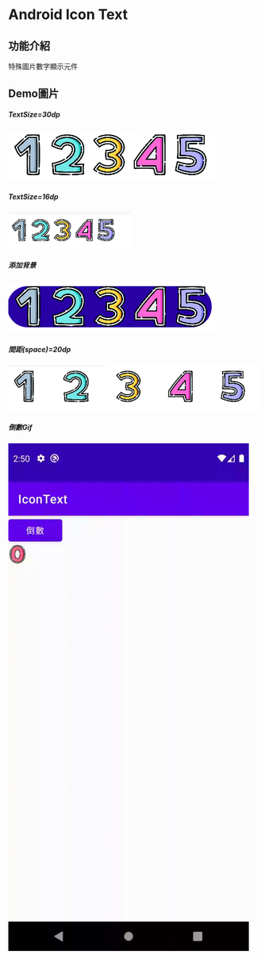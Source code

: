 # Android  Icon Text
## 功能介紹
特殊圖片數字顯示元件

## Demo圖片
##### TextSize=30dp
[![TextSize=30dp](https://github.com/CiaShangLin/AndroidIconText/blob/master/demo/origin.png?raw=true "TextSize=30dp")](https://github.com/CiaShangLin/AndroidIconText/blob/master/demo/origin.png?raw=true "TextSize=30dp")
##### TextSize=16dp
[![TextSize=16dp](https://github.com/CiaShangLin/AndroidIconText/blob/master/demo/textSize16dp.png?raw=true "TextSize=16dp")](https://github.com/CiaShangLin/AndroidIconText/blob/master/demo/textSize16dp.png?raw=true "TextSize=16dp")
##### 添加背景
[![添加背景](https://github.com/CiaShangLin/AndroidIconText/blob/master/demo/background.png?raw=true "添加背景")](https://github.com/CiaShangLin/AndroidIconText/blob/master/demo/background.png?raw=true "添加背景")
##### 間距(space)=20dp
[![間距20dp](https://github.com/CiaShangLin/AndroidIconText/blob/master/demo/sapce20dp.png?raw=true "間距20dp")](https://github.com/CiaShangLin/AndroidIconText/blob/master/demo/sapce20dp.png?raw=true "間距20dp")
##### 倒數Gif
[![倒數Gif](https://github.com/CiaShangLin/AndroidIconText/blob/master/demo/countdown.gif?raw=true "倒數Gif")](https://github.com/CiaShangLin/AndroidIconText/blob/master/demo/countdown.gif?raw=true "倒數Gif")